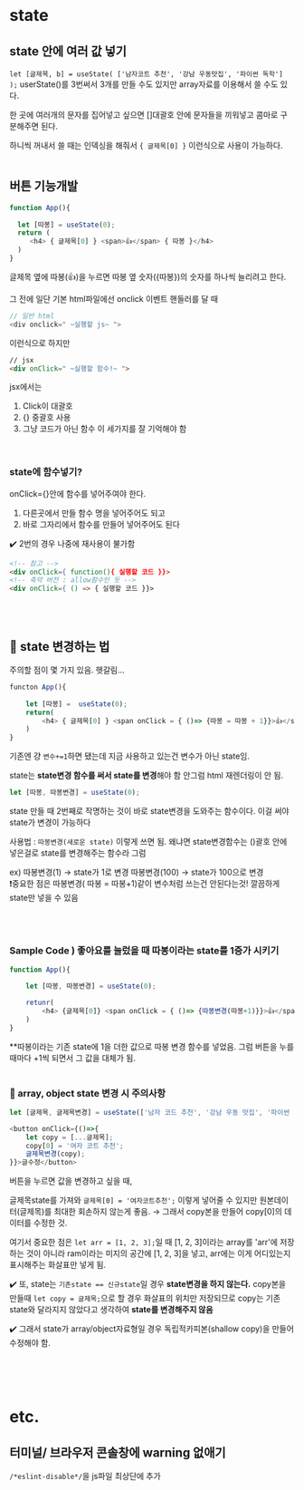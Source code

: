 <!-- 
# 큰분류(종류 등등)
## 중분류 (제목)
### 소제목 (부제목)

✔️ 팩트
📎 참고
💡 claspan같은 역할
❗주의할 점
❓모르겠는 점
✅ 위에서 깨달은 점
💫 중요




 -->












<br><br><br>

<!-- 220811 -->

# state
## state 안에 여러 값 넣기
```let [글제목, b] = useState( ['남자코트 추천', '강남 우동맛집', '파이썬 독학'] );```
userState()를 3번써서 3개를 만들 수도 있지만 array자료를 이용해서 쓸 수도 있다.

한 곳에 여러개의 문자를 집어넣고 싶으면 []대괄호 안에 문자들을 끼워넣고 콤마로 구분해주면 된다. 

하니씩 꺼내서 쓸 때는 인덱싱을 해줘서 
`{ 글제목[0] }` 이런식으로 사용이 가능하다.
<br><br>

## 버튼 기능개발 
```js
function App(){
  
  let [따봉] = useState(0);
  return (
     <h4> { 글제목[0] } <span>👍</span> { 따봉 }</h4>
  )
}
```
글제목 옆에 따봉(👍)을 누르면 따봉 옆 숫자({따봉})의 숫자를 하나씩 늘리려고 한다. 

그 전에 일단 기본 html파일에선 onclick 이벤트 핸들러를 달 때
```js
// 일반 html
<div onclick=" ~실행할 js~ ">
```
이런식으로 하지만

```html
// jsx
<div onClick=" ~실행할 함수!~ ">
```
jsx에서는

1. Click이 대괄호
2. {} 중괄호 사용
3. 그냥 코드가 아닌 함수
이 세가지를 잘 기억해야 함 
<br>

### state에 함수넣기?
onClick={}안에 함수를 넣어주여야 한다.

1. 다른곳에서 만들 함수 명을 넣어주어도 되고
2. 바로 그자리에서 함수를 만들어 넣어주어도 된다

✔️ 2번의 경우 나중에 재사용이 불가함

```html
<!-- 참고 -->
<div onClick={ function(){ 실행할 코드 }}>
<!-- 축약 버전 : allow함수인 듯 -->
<div onClick={ () => { 실행할 코드 }}>
```
<br><br>



## 💫 state 변경하는 법
주의할 점이 몇 가지 있음. 헷갈림...
```js
functon App(){
    
    let [따봉] =  useState(0);
    return(
        <h4> { 글제목[0] } <span onClick = { ()=> {따봉 = 따봉 + 1}}>👍</span> {따봉} </h4>
    )
}
```
기존엔 걍 `변수+=1`하면 됐는데 
지금 사용하고 있는건 변수가 아닌 state임.

state는 **state변경 함수를 써서 state를 변경**해야 함 
안그럼 html 재렌더링이 안 됨.
<br>

```js
let [따봉, 따봉변경] = useState(0);
```
state 만들 때 2번째로 작명하는 것이 바로 state변경을 도와주는 함수이다.
이걸 써야 state가 변경이 가능하다 

사용법 : `따봉변경(새로운 state)`
이렇게 쓰면 됨.
왜냐면 state변경함수는 ()괄호 안에 넣은걸로 state를 변경해주는 함수라 그럼

ex) 따봉변경(1) → state가 1로 변경 
    따봉변경(100) → state가 100으로 변경
<br>
❗중요한 점은
따봉변경( 따봉 = 따봉+1)같이 변수처럼 쓰는건 안된다는것! 깔끔하게 state만 넣을 수 있음

<br><br>



### Sample Code ) 좋아요를 눌렀을 때 따봉이라는 state를 1증가 시키기
```js
function App(){

    let [따봉, 따봉변경] = useState(0);

    retunr(
        <h4> {글제목[0]} <span onClick = { ()=> {따봉변경(따봉+1)}}>👍</span> {따봉}</h4>
    )
}
```
**따봉이라는 기존 state에 1을 더한 값으로 따봉 변경 함수를 넣었음.
그럼 버튼을 누를 때마다 +1씩 되면서 그 값을 대체가 됨.
<br><br>


<!-- 220911 -->
### 💫 array, object state 변경 시 주의사항
``` js
let [글제목, 글제목변경] = useState(['남자 코드 추천', '강남 우동 맛집', '파이썬  독학']); 

<button onClick={()=>{
    let copy = [...글제목];
    copy[0] = '여자 코트 추천';
    글제목변경(copy);
}}>글수정</button>
```
버튼을 누르면 값을 변경하고 싶을 때, 

글제목state를 가져와 `글제목[0] = '여자코트추천';` 이렇게 넣어줄 수 있지만 
원본데이터(글제목)를 최대한 회손하지 않는게 좋음.
 → 그래서 copy본을 만들어 copy[0]의 데이터를 수정한 것.

여기서 중요한 점은 
`let arr = [1, 2, 3];`일 때 [1, 2, 3]이라는 array를 'arr'에 저장하는 것이 아니라 ram이라는 미지의 공간에 [1, 2, 3]을 넣고, 
arr에는 이게 어디있는지 표시해주는 화살표만 넣게 됨.

✔️ 또, state는 `기존state == 신규state`일 경우 **state변경을 하지 않는다.** 
    copy본을 만들때 `let copy = 글제목;`으로 할 경우 화살표의 위치만 저장되므로 copy는 기존 state와 달라지지 않았다고 생각하여 **state를 변경해주지 않음**

✔️ 그래서 state가 array/object자료형일 경우 독립적카피본(shallow copy)을 만들어 수정해야 함.



<br><br><br>

# etc.
## 터미널/ 브라우저 콘솔창에 warning 없애기
`/*eslint-disable*/`을 js파일 최상단에 추가


